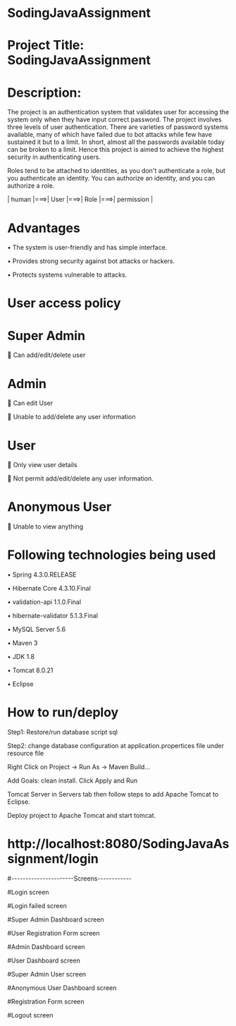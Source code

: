 # SodingJavaAssignment

# Project Title: SodingJavaAssignment

# Description:

The project is an authentication system that validates user for accessing the system only when they have input correct password. The project involves three levels of user authentication. There are varieties of password systems available, many of which have failed due to bot attacks while few have sustained it but to a limit. In short, almost all the passwords available today can be broken to a limit. Hence this project is aimed to achieve the highest security in authenticating users.

Roles tend to be attached to identities, as you don't authenticate a role, but you authenticate an identity. You can authorize an identity, and you can authorize a role. 



| human |===>| User |===>| Role |===>| permission |



# Advantages

•	The system is user-friendly and has simple interface.

•	Provides strong security against bot attacks or hackers.

•	Protects systems vulnerable to attacks.

# User access policy

# Super Admin 

	Can add/edit/delete user 

# Admin 

	Can edit User 

	Unable to add/delete any user information

# User 

	Only view user details 

	Not permit add/edit/delete any user information. 

# Anonymous User 

	Unable to view anything 

# Following technologies being used

•	Spring 4.3.0.RELEASE

•	Hibernate Core 4.3.10.Final

•	validation-api 1.1.0.Final

•	hibernate-validator 5.1.3.Final

•	MySQL Server 5.6

•	Maven 3

•	JDK 1.8

•	Tomcat 8.0.21

•	Eclipse 

# How to run/deploy

Step1: Restore/run database script sql

 Step2: change database configuration at application.propertices file under resource file 

 Right Click on Project -> Run As -> Maven Build...

Add Goals: clean install. Click Apply and Run

Tomcat Server in Servers tab then follow steps to add Apache Tomcat to Eclipse.

 Deploy project to Apache Tomcat and start tomcat.

# http://localhost:8080/SodingJavaAssignment/login

#----------------------Screens------------

#Login screen

#Login failed screen

#Super Admin Dashboard screen

#User Registration Form screen

#Admin Dashboard screen

#User Dashboard screen

#Super Admin User screen

#Anonymous User Dashboard screen

#Registration Form screen

#Logout screen
 
